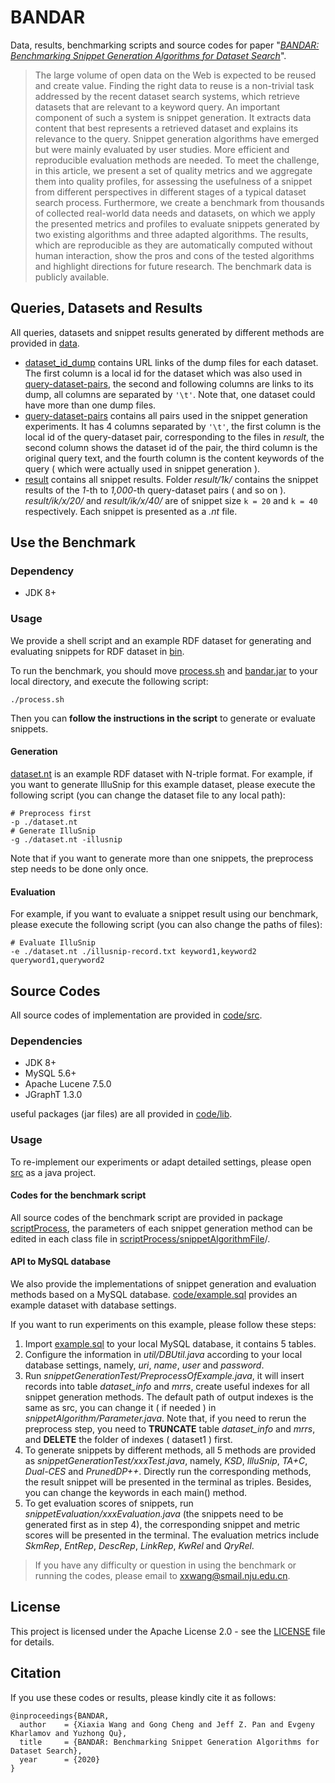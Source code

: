 # BANDAR

Data, results, benchmarking scripts and source codes for paper "*[BANDAR: Benchmarking Snippet Generation Algorithms for Dataset Search]()*". 

> The large volume of open data on the Web is expected to be reused and create value. Finding the right data to reuse is a non-trivial task addressed by the recent dataset search systems, which retrieve datasets that are relevant to a keyword query. An important component of such a system is snippet generation. It extracts data content that best represents a retrieved dataset and explains its relevance to the query. Snippet generation algorithms have emerged but were mainly evaluated by user studies. More efficient and reproducible evaluation methods are needed. To meet the challenge, in this article, we present a set of quality metrics and we aggregate them into quality profiles, for assessing the usefulness of a snippet from different perspectives in different stages of a typical dataset search process. Furthermore, we create a benchmark from thousands of collected real-world data needs and datasets, on which we apply the presented metrics and profiles to evaluate snippets generated by two existing algorithms and three adapted algorithms. The results, which are reproducible as they are automatically computed without human interaction, show the pros and cons of the tested algorithms and highlight directions for future research. The benchmark data is publicly available.

## Queries, Datasets and Results

All queries, datasets and snippet results generated by different methods are provided in [data]( https://github.com/nju-websoft/BANDAR/tree/master/data ). 

- [dataset_id_dump](https://github.com/nju-websoft/BANDAR/blob/master/data/dataset-id-dump.txt) contains URL links of the dump files for each dataset. The first column is a local id for the dataset which was also used in [query-dataset-pairs](https://github.com/nju-websoft/BANDAR/blob/master/data/query-dataset-pairs.txt), the second and following columns are links to its dump, all columns are separated by `'\t'`. Note that, one dataset could have more than one dump files. 
- [query-dataset-pairs](https://github.com/nju-websoft/BANDAR/blob/master/data/query-dataset-pairs.txt) contains all pairs used in the snippet generation experiments. It has 4 columns separated by `'\t'`, the first column is the local id of the query-dataset pair, corresponding to the files in *result*, the second column shows the dataset id of the pair, the third column is the original query text, and the fourth column is the content keywords of the query ( which were actually used in snippet generation ).  
- [result](https://github.com/nju-websoft/BANDAR/tree/master/data/result) contains all snippet results. Folder *result/1k/* contains the snippet results of the *1*-th to *1,000*-th query-dataset pairs ( and so on ).  *result/ik/x/20/* and *result/ik/x/40/* are of snippet size `k = 20` and `k = 40` respectively. Each snippet is presented as a *.nt* file. 

## Use the Benchmark

### Dependency

- JDK 8+

### Usage

We provide a shell script and an example RDF dataset for generating and evaluating snippets for RDF dataset in [bin](https://github.com/nju-websoft/BANDAR/tree/master/bin). 

To run the benchmark,  you should move [process.sh](https://github.com/nju-websoft/BANDAR/blob/master/bin/process.sh) and [bandar.jar](https://github.com/nju-websoft/BANDAR/blob/master/bin/bandar.jar) to your local directory, and execute the following script: 

```shell
./process.sh
```

Then you can **follow the instructions in the script** to generate or evaluate snippets. 

#### Generation

[dataset.nt](https://github.com/nju-websoft/BANDAR/blob/master/bin/dataset.nt) is an example RDF dataset with N-triple format. For example, if you want to generate IlluSnip for this example dataset, please execute the following script (you can change the dataset file to any local path): 

```shell
# Preprocess first
-p ./dataset.nt
# Generate IlluSnip
-g ./dataset.nt -illusnip
```

Note that if you want to generate more than one snippets, the preprocess step needs to be done only once.  

#### Evaluation

For example, if you want to evaluate a snippet result using our benchmark, please execute the following script (you can also change the paths of files): 

```shell
# Evaluate IlluSnip
-e ./dataset.nt ./illusnip-record.txt keyword1,keyword2 queryword1,queryword2
```

## Source Codes

All source codes of implementation are provided in [code/src]( https://github.com/nju-websoft/BANDAR/tree/master/code/src ). 

### Dependencies

- JDK 8+
- MySQL 5.6+
- Apache Lucene 7.5.0
- JGraphT 1.3.0

useful packages (jar files) are all provided in [code/lib](https://github.com/nju-websoft/BANDAR/tree/master/code/lib). 

### Usage

To re-implement our experiments or adapt detailed settings, please open [src](https://github.com/nju-websoft/BANDAR/tree/master/code/src) as a java project. 

#### Codes for the benchmark script

All source codes of the benchmark script are provided in package [scriptProcess](https://github.com/nju-websoft/BANDAR/tree/master/code/src/scriptProcess), the parameters of each snippet generation method can be edited in each class file in [scriptProcess/snippetAlgorithmFile](https://github.com/nju-websoft/BANDAR/tree/master/code/src/scriptProcess/snippetAlgorithmFile)/. 

#### API to MySQL database

We also provide the implementations of snippet generation and evaluation methods based on a MySQL database. [code/example.sql](https://github.com/nju-websoft/BANDAR/blob/master/code/example.sql) provides an example dataset with database settings.  

If you want to run experiments on this example, please follow these steps: 

1. Import [example.sql](https://github.com/nju-websoft/BANDAR/blob/master/code/example.sql) to your local MySQL database, it contains 5 tables. 
2. Configure the information in *util/DBUtil.java* according to your local database settings, namely, *uri*, *name*, *user* and *password*. 
3. Run *snippetGenerationTest/PreprocessOfExample.java*, it will insert records into table *dataset_info* and *mrrs*, create useful indexes for all snippet generation methods. The default path of output indexes is the same as src, you can change it ( if needed ) in *snippetAlgorithm/Parameter.java*. Note that, if you need to rerun the preprocess step, you need to **TRUNCATE** table *dataset_info* and *mrrs*, and **DELETE** the folder of indexes ( dataset1 ) first. 
4. To generate snippets by different methods, all 5 methods are provided as *snippetGenerationTest/xxxTest.java*, namely, *KSD*, *IlluSnip*, *TA+C*, *Dual-CES* and *PrunedDP++*. Directly run the corresponding methods, the result snippet will be presented in the terminal as triples. Besides, you can change the keywords in each main() method. 
5. To get evaluation scores of snippets, run *snippetEvaluation/xxxEvaluation.java* (the snippets need to be generated first as in step 4), the corresponding snippet and metric scores will be presented in the terminal. The evaluation metrics include *SkmRep*, *EntRep*, *DescRep*, *LinkRep*, *KwRel* and *QryRel*. 

> If you have any difficulty or question in using the benchmark or running the codes, please email to [xxwang@smail.nju.edu.cn](mailto:xxwang@smail.nju.edu.cn). 

## License

 This project is licensed under the Apache License 2.0 - see the [LICENSE](https://github.com/nju-websoft/BANDAR/blob/master/LICENSE) file for details. 

## Citation

If you use these codes or results, please kindly cite it as follows:

```
@inproceedings{BANDAR,
  author    = {Xiaxia Wang and Gong Cheng and Jeff Z. Pan and Evgeny Kharlamov and Yuzhong Qu},
  title     = {BANDAR: Benchmarking Snippet Generation Algorithms for Dataset Search},
  year      = {2020}
}
```
